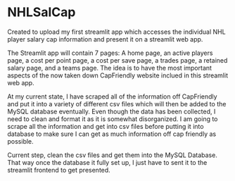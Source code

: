 # NHLSalCap
Created to upload my first streamlit app which accesses the individual NHL player salary cap information and present it on a streamlit web app.

The Streamlit app will contain 7 pages: A home page, an active players page, a cost per point page, a cost per save page, a trades page, a retained salary page, and a teams page. The idea is to have the most important aspects of the now taken down CapFriendly website inclued in this streamlit web app.

At my current state, I have scraped all of the information off CapFriendly and put it into a variety of different csv files which will then be added to the MySQL database eventually. Even though the data has been collected, I need to clean and format it as it is somewhat disorganized. I am going to scrape all the information and get into csv files before putting it into database to make sure I can get as much information off cap friendly as possible.

Current step, clean the csv files and get them into the MySQL Database. That way once the database it fully set up, I just have to sent it to the streamlit frontend to get presented.
